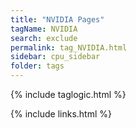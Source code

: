 ```yaml
---
title: "NVIDIA Pages"
tagName: NVIDIA
search: exclude
permalink: tag_NVIDIA.html
sidebar: cpu_sidebar
folder: tags
---
```

{% include taglogic.html %}

{% include links.html %}
